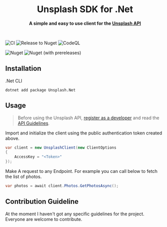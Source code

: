 <div align="center">
	<h1>Unsplash SDK for .Net</h1>
	<p>
		<b>A simple and easy to use client for the <a href="https://unsplash.com/documentation#getting-started">Unsplash API</a></b>
	</p>
	<br>
</div>

![CI](https://github.com/unsplash-net/unsplash-net/workflows/CI/badge.svg)
![Release to Nuget](https://github.com/unsplash-net/unsplash-net/workflows/Release%20to%20Nuget/badge.svg)
![CodeQL](https://github.com/unsplash-net/unsplash-net/workflows/CodeQL/badge.svg)

![Nuget](https://img.shields.io/nuget/v/Unsplash.Net)
![Nuget (with prereleases)](https://img.shields.io/nuget/vpre/Unsplash.Net)

## Installation

.Net CLI

```
dotnet add package Unsplash.Net
```

## Usage

> Before using the Unsplash API, [register as a developer](https://unsplash.com/developers) and read the [API Guidelines](https://help.unsplash.com/api-guidelines/unsplash-api-guidelines).

Import and initialize the client using the public authentication token created above.

```csharp
var client = new UnsplashClient(new ClientOptions
{
    AccessKey = "<Token>"
});
```

Make A request to any Endpoint. For example you can call below to fetch the list of photos.

```csharp
var photos = await client.Photos.GetPhotosAsync();
```

## Contribution Guideline

At the moment I haven't got any specific guidelines for the project. Everyone are welcome to contribute.
